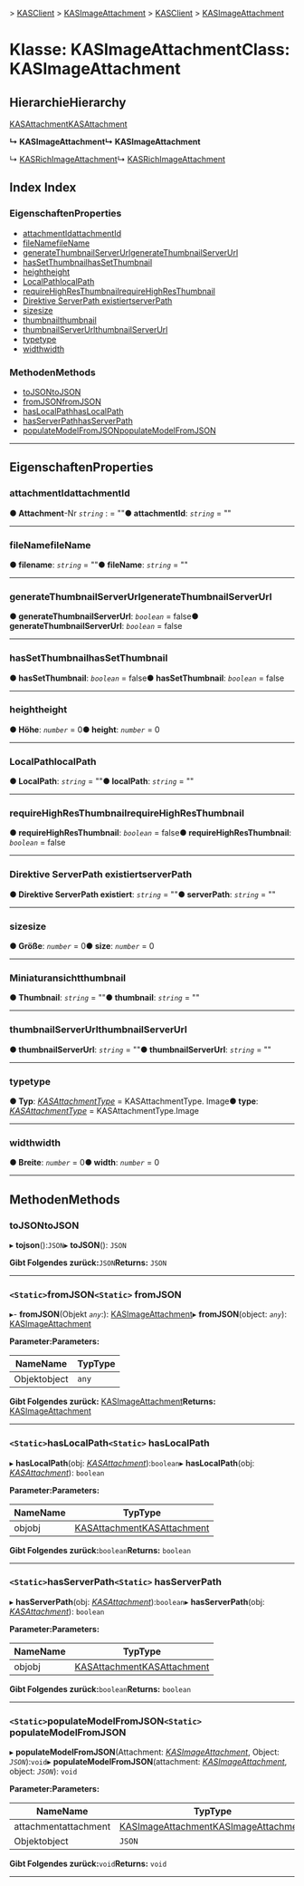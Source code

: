 <span data-ttu-id="112b6-101">[](../README.md) > [KASClient](../modules/kasclient.md) > [KASImageAttachment](../classes/kasclient.kasimageattachment.md)</span><span class="sxs-lookup"><span data-stu-id="112b6-101">[](../README.md) > [KASClient](../modules/kasclient.md) > [KASImageAttachment](../classes/kasclient.kasimageattachment.md)</span></span>

# <a name="class-kasimageattachment"></a><span data-ttu-id="112b6-102">Klasse: KASImageAttachment</span><span class="sxs-lookup"><span data-stu-id="112b6-102">Class: KASImageAttachment</span></span>

## <a name="hierarchy"></a><span data-ttu-id="112b6-103">Hierarchie</span><span class="sxs-lookup"><span data-stu-id="112b6-103">Hierarchy</span></span>

 [<span data-ttu-id="112b6-104">KASAttachment</span><span class="sxs-lookup"><span data-stu-id="112b6-104">KASAttachment</span></span>](kasclient.kasattachment.md)

<span data-ttu-id="112b6-105">**↳ KASImageAttachment**</span><span class="sxs-lookup"><span data-stu-id="112b6-105">**↳ KASImageAttachment**</span></span>

<span data-ttu-id="112b6-106">↳ [KASRichImageAttachment](kasclient.kasrichimageattachment.md)</span><span class="sxs-lookup"><span data-stu-id="112b6-106">↳  [KASRichImageAttachment](kasclient.kasrichimageattachment.md)</span></span>

## <a name="index"></a><span data-ttu-id="112b6-107">Index </span><span class="sxs-lookup"><span data-stu-id="112b6-107">Index</span></span>

### <a name="properties"></a><span data-ttu-id="112b6-108">Eigenschaften</span><span class="sxs-lookup"><span data-stu-id="112b6-108">Properties</span></span>

* [<span data-ttu-id="112b6-109">attachmentId</span><span class="sxs-lookup"><span data-stu-id="112b6-109">attachmentId</span></span>](kasclient.kasimageattachment.md#attachmentid)
* [<span data-ttu-id="112b6-110">fileName</span><span class="sxs-lookup"><span data-stu-id="112b6-110">fileName</span></span>](kasclient.kasimageattachment.md#filename)
* [<span data-ttu-id="112b6-111">generateThumbnailServerUrl</span><span class="sxs-lookup"><span data-stu-id="112b6-111">generateThumbnailServerUrl</span></span>](kasclient.kasimageattachment.md#generatethumbnailserverurl)
* [<span data-ttu-id="112b6-112">hasSetThumbnail</span><span class="sxs-lookup"><span data-stu-id="112b6-112">hasSetThumbnail</span></span>](kasclient.kasimageattachment.md#hassetthumbnail)
* [<span data-ttu-id="112b6-113">height</span><span class="sxs-lookup"><span data-stu-id="112b6-113">height</span></span>](kasclient.kasimageattachment.md#height)
* [<span data-ttu-id="112b6-114">LocalPath</span><span class="sxs-lookup"><span data-stu-id="112b6-114">localPath</span></span>](kasclient.kasimageattachment.md#localpath)
* [<span data-ttu-id="112b6-115">requireHighResThumbnail</span><span class="sxs-lookup"><span data-stu-id="112b6-115">requireHighResThumbnail</span></span>](kasclient.kasimageattachment.md#requirehighresthumbnail)
* [<span data-ttu-id="112b6-116">Direktive ServerPath existiert</span><span class="sxs-lookup"><span data-stu-id="112b6-116">serverPath</span></span>](kasclient.kasimageattachment.md#serverpath)
* [<span data-ttu-id="112b6-117">size</span><span class="sxs-lookup"><span data-stu-id="112b6-117">size</span></span>](kasclient.kasimageattachment.md#size)
* [<span data-ttu-id="112b6-118">thumbnail</span><span class="sxs-lookup"><span data-stu-id="112b6-118">thumbnail</span></span>](kasclient.kasimageattachment.md#thumbnail)
* [<span data-ttu-id="112b6-119">thumbnailServerUrl</span><span class="sxs-lookup"><span data-stu-id="112b6-119">thumbnailServerUrl</span></span>](kasclient.kasimageattachment.md#thumbnailserverurl)
* [<span data-ttu-id="112b6-120">type</span><span class="sxs-lookup"><span data-stu-id="112b6-120">type</span></span>](kasclient.kasimageattachment.md#type)
* [<span data-ttu-id="112b6-121">width</span><span class="sxs-lookup"><span data-stu-id="112b6-121">width</span></span>](kasclient.kasimageattachment.md#width)
### <a name="methods"></a><span data-ttu-id="112b6-122">Methoden</span><span class="sxs-lookup"><span data-stu-id="112b6-122">Methods</span></span>

* [<span data-ttu-id="112b6-123">toJSON</span><span class="sxs-lookup"><span data-stu-id="112b6-123">toJSON</span></span>](kasclient.kasimageattachment.md#tojson)
* [<span data-ttu-id="112b6-124">fromJSON</span><span class="sxs-lookup"><span data-stu-id="112b6-124">fromJSON</span></span>](kasclient.kasimageattachment.md#fromjson)
* [<span data-ttu-id="112b6-125">hasLocalPath</span><span class="sxs-lookup"><span data-stu-id="112b6-125">hasLocalPath</span></span>](kasclient.kasimageattachment.md#haslocalpath)
* [<span data-ttu-id="112b6-126">hasServerPath</span><span class="sxs-lookup"><span data-stu-id="112b6-126">hasServerPath</span></span>](kasclient.kasimageattachment.md#hasserverpath)
* [<span data-ttu-id="112b6-127">populateModelFromJSON</span><span class="sxs-lookup"><span data-stu-id="112b6-127">populateModelFromJSON</span></span>](kasclient.kasimageattachment.md#populatemodelfromjson)

---

## <a name="properties"></a><span data-ttu-id="112b6-128">Eigenschaften</span><span class="sxs-lookup"><span data-stu-id="112b6-128">Properties</span></span>

<a id="attachmentid"></a>

###  <a name="attachmentid"></a><span data-ttu-id="112b6-129">attachmentId</span><span class="sxs-lookup"><span data-stu-id="112b6-129">attachmentId</span></span>

<span data-ttu-id="112b6-130">**● Attachment**-Nr *`string`* : = ""</span><span class="sxs-lookup"><span data-stu-id="112b6-130">**● attachmentId**: *`string`* = ""</span></span>

___
<a id="filename"></a>

###  <a name="filename"></a><span data-ttu-id="112b6-131">fileName</span><span class="sxs-lookup"><span data-stu-id="112b6-131">fileName</span></span>

<span data-ttu-id="112b6-132">**● filename**: *`string`* = ""</span><span class="sxs-lookup"><span data-stu-id="112b6-132">**● fileName**: *`string`* = ""</span></span>

___
<a id="generatethumbnailserverurl"></a>

###  <a name="generatethumbnailserverurl"></a><span data-ttu-id="112b6-133">generateThumbnailServerUrl</span><span class="sxs-lookup"><span data-stu-id="112b6-133">generateThumbnailServerUrl</span></span>

<span data-ttu-id="112b6-134">**● generateThumbnailServerUrl**: *`boolean`* = false</span><span class="sxs-lookup"><span data-stu-id="112b6-134">**● generateThumbnailServerUrl**: *`boolean`* = false</span></span>

___
<a id="hassetthumbnail"></a>

###  <a name="hassetthumbnail"></a><span data-ttu-id="112b6-135">hasSetThumbnail</span><span class="sxs-lookup"><span data-stu-id="112b6-135">hasSetThumbnail</span></span>

<span data-ttu-id="112b6-136">**● hasSetThumbnail**: *`boolean`* = false</span><span class="sxs-lookup"><span data-stu-id="112b6-136">**● hasSetThumbnail**: *`boolean`* = false</span></span>

___
<a id="height"></a>

###  <a name="height"></a><span data-ttu-id="112b6-137">height</span><span class="sxs-lookup"><span data-stu-id="112b6-137">height</span></span>

<span data-ttu-id="112b6-138">**● Höhe**: *`number`* = 0</span><span class="sxs-lookup"><span data-stu-id="112b6-138">**● height**: *`number`* = 0</span></span>

___
<a id="localpath"></a>

###  <a name="localpath"></a><span data-ttu-id="112b6-139">LocalPath</span><span class="sxs-lookup"><span data-stu-id="112b6-139">localPath</span></span>

<span data-ttu-id="112b6-140">**● LocalPath**: *`string`* = ""</span><span class="sxs-lookup"><span data-stu-id="112b6-140">**● localPath**: *`string`* = ""</span></span>

___
<a id="requirehighresthumbnail"></a>

###  <a name="requirehighresthumbnail"></a><span data-ttu-id="112b6-141">requireHighResThumbnail</span><span class="sxs-lookup"><span data-stu-id="112b6-141">requireHighResThumbnail</span></span>

<span data-ttu-id="112b6-142">**● requireHighResThumbnail**: *`boolean`* = false</span><span class="sxs-lookup"><span data-stu-id="112b6-142">**● requireHighResThumbnail**: *`boolean`* = false</span></span>

___
<a id="serverpath"></a>

###  <a name="serverpath"></a><span data-ttu-id="112b6-143">Direktive ServerPath existiert</span><span class="sxs-lookup"><span data-stu-id="112b6-143">serverPath</span></span>

<span data-ttu-id="112b6-144">**● Direktive ServerPath existiert**: *`string`* = ""</span><span class="sxs-lookup"><span data-stu-id="112b6-144">**● serverPath**: *`string`* = ""</span></span>

___
<a id="size"></a>

###  <a name="size"></a><span data-ttu-id="112b6-145">size</span><span class="sxs-lookup"><span data-stu-id="112b6-145">size</span></span>

<span data-ttu-id="112b6-146">**● Größe**: *`number`* = 0</span><span class="sxs-lookup"><span data-stu-id="112b6-146">**● size**: *`number`* = 0</span></span>

___
<a id="thumbnail"></a>

###  <a name="thumbnail"></a><span data-ttu-id="112b6-147">Miniaturansicht</span><span class="sxs-lookup"><span data-stu-id="112b6-147">thumbnail</span></span>

<span data-ttu-id="112b6-148">**● Thumbnail**: *`string`* = ""</span><span class="sxs-lookup"><span data-stu-id="112b6-148">**● thumbnail**: *`string`* = ""</span></span>

___
<a id="thumbnailserverurl"></a>

###  <a name="thumbnailserverurl"></a><span data-ttu-id="112b6-149">thumbnailServerUrl</span><span class="sxs-lookup"><span data-stu-id="112b6-149">thumbnailServerUrl</span></span>

<span data-ttu-id="112b6-150">**● thumbnailServerUrl**: *`string`* = ""</span><span class="sxs-lookup"><span data-stu-id="112b6-150">**● thumbnailServerUrl**: *`string`* = ""</span></span>

___
<a id="type"></a>

###  <a name="type"></a><span data-ttu-id="112b6-151">type</span><span class="sxs-lookup"><span data-stu-id="112b6-151">type</span></span>

<span data-ttu-id="112b6-152">**● Typ**: *[KASAttachmentType](../enums/kasclient.kasattachmenttype.md)* = KASAttachmentType. Image</span><span class="sxs-lookup"><span data-stu-id="112b6-152">**● type**: *[KASAttachmentType](../enums/kasclient.kasattachmenttype.md)* =  KASAttachmentType.Image</span></span>

___
<a id="width"></a>

###  <a name="width"></a><span data-ttu-id="112b6-153">width</span><span class="sxs-lookup"><span data-stu-id="112b6-153">width</span></span>

<span data-ttu-id="112b6-154">**● Breite**: *`number`* = 0</span><span class="sxs-lookup"><span data-stu-id="112b6-154">**● width**: *`number`* = 0</span></span>

___

## <a name="methods"></a><span data-ttu-id="112b6-155">Methoden</span><span class="sxs-lookup"><span data-stu-id="112b6-155">Methods</span></span>

<a id="tojson"></a>

###  <a name="tojson"></a><span data-ttu-id="112b6-156">toJSON</span><span class="sxs-lookup"><span data-stu-id="112b6-156">toJSON</span></span>

<span data-ttu-id="112b6-157">▸ **tojson**():`JSON`</span><span class="sxs-lookup"><span data-stu-id="112b6-157">▸ **toJSON**(): `JSON`</span></span>

<span data-ttu-id="112b6-158">**Gibt Folgendes zurück:**`JSON`</span><span class="sxs-lookup"><span data-stu-id="112b6-158">**Returns:** `JSON`</span></span>

___
<a id="fromjson"></a>

### <a name="static-fromjson"></a><span data-ttu-id="112b6-159">`<Static>`fromJSON</span><span class="sxs-lookup"><span data-stu-id="112b6-159">`<Static>` fromJSON</span></span>

<span data-ttu-id="112b6-160">▸- **fromJSON**(Objekt *`any`*:): [KASImageAttachment](kasclient.kasimageattachment.md)</span><span class="sxs-lookup"><span data-stu-id="112b6-160">▸ **fromJSON**(object: *`any`*): [KASImageAttachment](kasclient.kasimageattachment.md)</span></span>

<span data-ttu-id="112b6-161">**Parameter:**</span><span class="sxs-lookup"><span data-stu-id="112b6-161">**Parameters:**</span></span>

| <span data-ttu-id="112b6-162">Name</span><span class="sxs-lookup"><span data-stu-id="112b6-162">Name</span></span> | <span data-ttu-id="112b6-163">Typ</span><span class="sxs-lookup"><span data-stu-id="112b6-163">Type</span></span> |
| ------ | ------ |
| <span data-ttu-id="112b6-164">Objekt</span><span class="sxs-lookup"><span data-stu-id="112b6-164">object</span></span> | `any` |

<span data-ttu-id="112b6-165">**Gibt Folgendes zurück:** [KASImageAttachment](kasclient.kasimageattachment.md)</span><span class="sxs-lookup"><span data-stu-id="112b6-165">**Returns:** [KASImageAttachment](kasclient.kasimageattachment.md)</span></span>

___
<a id="haslocalpath"></a>

### <a name="static-haslocalpath"></a><span data-ttu-id="112b6-166">`<Static>`hasLocalPath</span><span class="sxs-lookup"><span data-stu-id="112b6-166">`<Static>` hasLocalPath</span></span>

<span data-ttu-id="112b6-167">▸ **hasLocalPath**(obj: *[KASAttachment](kasclient.kasattachment.md)*):`boolean`</span><span class="sxs-lookup"><span data-stu-id="112b6-167">▸ **hasLocalPath**(obj: *[KASAttachment](kasclient.kasattachment.md)*): `boolean`</span></span>

<span data-ttu-id="112b6-168">**Parameter:**</span><span class="sxs-lookup"><span data-stu-id="112b6-168">**Parameters:**</span></span>

| <span data-ttu-id="112b6-169">Name</span><span class="sxs-lookup"><span data-stu-id="112b6-169">Name</span></span> | <span data-ttu-id="112b6-170">Typ</span><span class="sxs-lookup"><span data-stu-id="112b6-170">Type</span></span> |
| ------ | ------ |
| <span data-ttu-id="112b6-171">obj</span><span class="sxs-lookup"><span data-stu-id="112b6-171">obj</span></span> | [<span data-ttu-id="112b6-172">KASAttachment</span><span class="sxs-lookup"><span data-stu-id="112b6-172">KASAttachment</span></span>](kasclient.kasattachment.md) |

<span data-ttu-id="112b6-173">**Gibt Folgendes zurück:**`boolean`</span><span class="sxs-lookup"><span data-stu-id="112b6-173">**Returns:** `boolean`</span></span>

___
<a id="hasserverpath"></a>

### <a name="static-hasserverpath"></a><span data-ttu-id="112b6-174">`<Static>`hasServerPath</span><span class="sxs-lookup"><span data-stu-id="112b6-174">`<Static>` hasServerPath</span></span>

<span data-ttu-id="112b6-175">▸ **hasServerPath**(obj: *[KASAttachment](kasclient.kasattachment.md)*):`boolean`</span><span class="sxs-lookup"><span data-stu-id="112b6-175">▸ **hasServerPath**(obj: *[KASAttachment](kasclient.kasattachment.md)*): `boolean`</span></span>

<span data-ttu-id="112b6-176">**Parameter:**</span><span class="sxs-lookup"><span data-stu-id="112b6-176">**Parameters:**</span></span>

| <span data-ttu-id="112b6-177">Name</span><span class="sxs-lookup"><span data-stu-id="112b6-177">Name</span></span> | <span data-ttu-id="112b6-178">Typ</span><span class="sxs-lookup"><span data-stu-id="112b6-178">Type</span></span> |
| ------ | ------ |
| <span data-ttu-id="112b6-179">obj</span><span class="sxs-lookup"><span data-stu-id="112b6-179">obj</span></span> | [<span data-ttu-id="112b6-180">KASAttachment</span><span class="sxs-lookup"><span data-stu-id="112b6-180">KASAttachment</span></span>](kasclient.kasattachment.md) |

<span data-ttu-id="112b6-181">**Gibt Folgendes zurück:**`boolean`</span><span class="sxs-lookup"><span data-stu-id="112b6-181">**Returns:** `boolean`</span></span>

___
<a id="populatemodelfromjson"></a>

### <a name="static-populatemodelfromjson"></a><span data-ttu-id="112b6-182">`<Static>`populateModelFromJSON</span><span class="sxs-lookup"><span data-stu-id="112b6-182">`<Static>` populateModelFromJSON</span></span>

<span data-ttu-id="112b6-183">▸ **populateModelFromJSON**(Attachment: *[KASImageAttachment](kasclient.kasimageattachment.md)*, Object: *`JSON`*):`void`</span><span class="sxs-lookup"><span data-stu-id="112b6-183">▸ **populateModelFromJSON**(attachment: *[KASImageAttachment](kasclient.kasimageattachment.md)*, object: *`JSON`*): `void`</span></span>

<span data-ttu-id="112b6-184">**Parameter:**</span><span class="sxs-lookup"><span data-stu-id="112b6-184">**Parameters:**</span></span>

| <span data-ttu-id="112b6-185">Name</span><span class="sxs-lookup"><span data-stu-id="112b6-185">Name</span></span> | <span data-ttu-id="112b6-186">Typ</span><span class="sxs-lookup"><span data-stu-id="112b6-186">Type</span></span> |
| ------ | ------ |
| <span data-ttu-id="112b6-187">attachment</span><span class="sxs-lookup"><span data-stu-id="112b6-187">attachment</span></span> | [<span data-ttu-id="112b6-188">KASImageAttachment</span><span class="sxs-lookup"><span data-stu-id="112b6-188">KASImageAttachment</span></span>](kasclient.kasimageattachment.md) |
| <span data-ttu-id="112b6-189">Objekt</span><span class="sxs-lookup"><span data-stu-id="112b6-189">object</span></span> | `JSON` |

<span data-ttu-id="112b6-190">**Gibt Folgendes zurück:**`void`</span><span class="sxs-lookup"><span data-stu-id="112b6-190">**Returns:** `void`</span></span>

___

